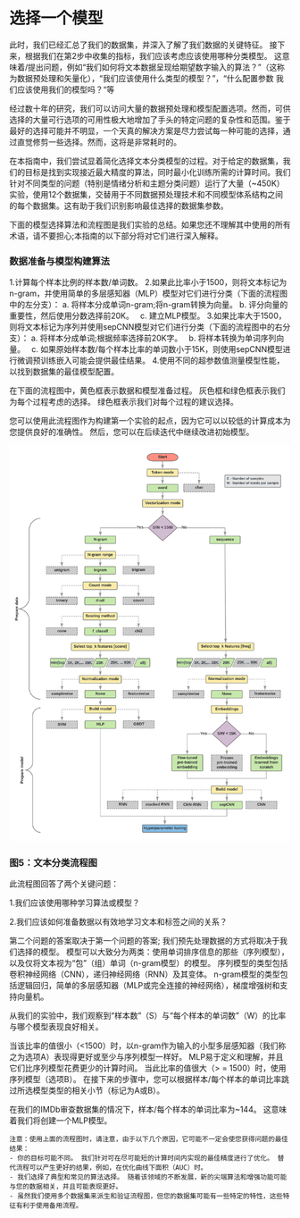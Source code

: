 # 选择一个模型
此时，我们已经汇总了我们的数据集，并深入了解了我们数据的关键特征。 接下来，根据我们在第2步中收集的指标，我们应该考虑应该使用哪种分类模型。 这意味着/提出问题，例如“我们如何将文本数据呈现给期望数字输入的算法？”（这称为数据预处理和矢量化），“我们应该使用什么类型的模型？”，“什么配置参数 我们应该使用我们的模型吗？“等

经过数十年的研究，我们可以访问大量的数据预处理和模型配置选项。然而，可供选择的大量可行选项的可用性极大地增加了手头的特定问题的复杂性和范围。鉴于最好的选择可能并不明显，一个天真的解决方案是尽力尝试每一种可能的选择，通过直觉修剪一些选择。然而，这将是非常耗时的。

在本指南中，我们尝试显着简化选择文本分类模型的过程。对于给定的数据集，我们的目标是找到实现接近最大精度的算法，同时最小化训练所需的计算时间。我们针对不同类型的问题（特别是情绪分析和主题分类问题）运行了大量（~450K）实验，使用12个数据集，交替用于不同数据预处理技术和不同模型体系结构之间的每个数据集。这有助于我们识别影响最佳选择的数据集参数。

下面的模型选择算法和流程图是我们实验的总结。如果您还不理解其中使用的所有术语，请不要担心;本指南的以下部分将对它们进行深入解释。

### 数据准备与模型构建算法
1.计算每个样本比例的样本数/单词数。
2.如果此比率小于1500，则将文本标记为n-gram，并使用简单的多层感知器（MLP）模型对它们进行分类（下面的流程图中的左分支）：
  a. 将样本分成单词n-gram;将n-gram转换为向量。
  b. 评分向量的重要性，然后使用分数选择前20K。
  c. 建立MLP模型。
3.如果比率大于1500，则将文本标记为序列并使用sepCNN模型对它们进行分类（下面的流程图中的右分支）：
  a. 将样本分成单词;根据频率选择前20K字。
  b. 将样本转换为单词序列向量。
  c. 如果原始样本数/每个样本比率的单词数小于15K，则使用sepCNN模型进行微调预训练嵌入可能会提供最佳结果。
4.使用不同的超参数值测量模型性能，以找到数据集的最佳模型配置。

在下面的流程图中，黄色框表示数据和模型准备过程。 灰色框和绿色框表示我们为每个过程考虑的选择。 绿色框表示我们对每个过程的建议选择。

您可以使用此流程图作为构建第一个实验的起点，因为它可以以较低的计算成本为您提供良好的准确性。 然后，您可以在后续迭代中继续改进初始模型。

![](../Pic/step2/step2-2.png)

### 图5：文本分类流程图

此流程图回答了两个关键问题：

1.我们应该使用哪种学习算法或模型？

2.我们应该如何准备数据以有效地学习文本和标签之间的关系？

第二个问题的答案取决于第一个问题的答案; 我们预先处理数据的方式将取决于我们选择的模型。 模型可以大致分为两类：使用单词排序信息的那些（序列模型），以及仅将文本视为“包”（组）单词（n-gram模型）的模型。 序列模型的类型包括卷积神经网络（CNN），递归神经网络（RNN）及其变体。 n-gram模型的类型包括逻辑回归，简单的多层感知器（MLP或完全连接的神经网络），梯度增强树和支持向量机。

从我们的实验中，我们观察到“样本数”（S）与“每个样本的单词数”（W）的比率与哪个模型表现良好相关。

当该比率的值很小（<1500）时，以n-gram作为输入的小型多层感知器（我们称之为选项A）表现得更好或至少与序列模型一样好。 MLP易于定义和理解，并且它们比序列模型花费更少的计算时间。 当此比率的值很大（> = 1500）时，使用序列模型（选项B）。 在接下来的步骤中，您可以根据样本/每个样本的单词比率跳过所选模型类型的相关小节（标记为A或B）。

在我们的IMDb审查数据集的情况下，样本/每个样本的单词比率为~144。 这意味着我们将创建一个MLP模型。
```
注意：使用上面的流程图时，请注意，由于以下几个原因，它可能不一定会使您获得问题的最佳结果：
- 你的目标可能不同。 我们针对可在尽可能短的计算时间内实现的最佳精度进行了优化。 替代流程可以产生更好的结果，例如，在优化曲线下面积（AUC）时。
- 我们选择了典型和常见的算法选择。 随着该领域的不断发展，新的尖端算法和增强功能可能与您的数据相关，并且可能表现更好。
- 虽然我们使用多个数据集来派生和验证流程图，但您的数据集可能有一些特定的特性，这些特征有利于使用备用流程。
```

